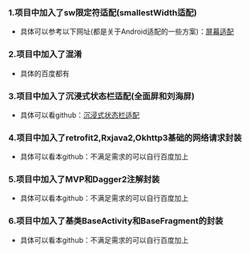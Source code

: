### 1.项目中加入了sw限定符适配(smallestWidth适配)
* 具体可以参考以下网址(都是关于Android适配的一些方案)：[屏幕适配](https://mp.weixin.qq.com/s/X-aL2vb4uEhqnLzU5wjc4Q)

### 2.项目中加入了混淆
* 具体的百度都有 

### 3.项目中加入了沉浸式状态栏适配(全面屏和刘海屏)
* 具体可以看github：[沉浸式状态栏适配](https://github.com/gyf-dev/ImmersionBar)

### 4.项目中加入了retrofit2,Rxjava2,Okhttp3基础的网络请求封装
* 具体可以看本github：不满足需求的可以自行百度加上


### 5.项目中加入了MVP和Dagger2注解封装
* 具体可以看本github：不满足需求的可以自行百度加上

### 6.项目中加入了基类BaseActivity和BaseFragment的封装
* 具体可以看本github：不满足需求的可以自行百度加上
